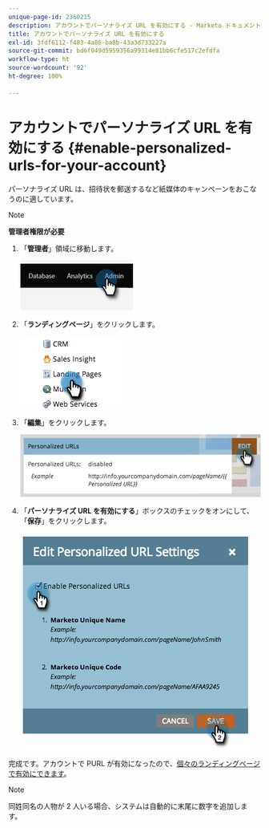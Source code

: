 ```yaml
---
unique-page-id: 2360215
description: アカウントでパーソナライズ URL を有効にする - Marketo ドキュメント - 製品ドキュメント
title: アカウントでパーソナライズ URL を有効にする
exl-id: 3fdf6112-f483-4a86-ba8b-43a3d733227a
source-git-commit: bd6f049d5959356a99314e81bb6cfe517c2efdfa
workflow-type: ht
source-wordcount: '92'
ht-degree: 100%

---
```


# アカウントでパーソナライズ URL を有効にする {#enable-personalized-urls-for-your-account}

パーソナライズ URL は、招待状を郵送するなど紙媒体のキャンペーンをおこなうのに適しています。

>[!NOTE]
>
>**管理者権限が必要**

1. 「**管理者**」領域に移動します。

   ![](assets/enable-personalized-urls-for-your-account-1.png)

1. 「**ランディングページ**」をクリックします。

   ![](assets/enable-personalized-urls-for-your-account-2.png)

1. 「**編集**」をクリックします。

   ![](assets/enable-personalized-urls-for-your-account-3.png)

1. 「**パーソナライズ URL を有効にする**」ボックスのチェックをオンにして、「**保存**」をクリックします。

   ![](assets/enable-personalized-urls-for-your-account-4.png)

完成です。アカウントで PURL が有効になったので、[個々のランディングページで有効にできます](/help/marketo/product-docs/demand-generation/landing-pages/personalizing-landing-pages/enable-personalized-urls-for-a-landing-page.md)。

>[!NOTE]
>
>同姓同名の人物が 2 人いる場合、システムは自動的に末尾に数字を追加します。
